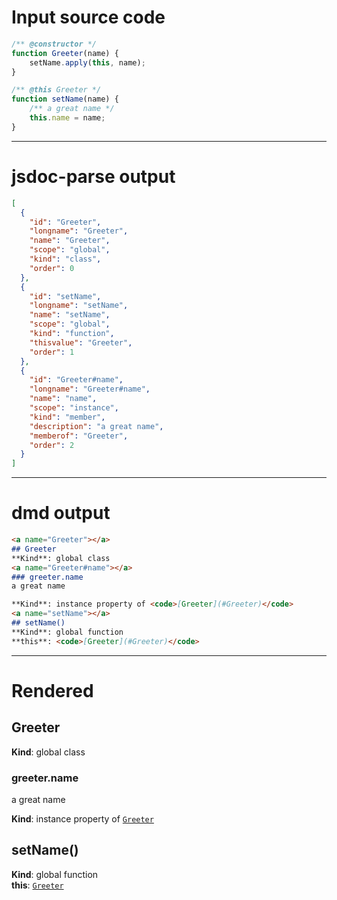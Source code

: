 # Input source code
```js
/** @constructor */
function Greeter(name) {
    setName.apply(this, name);
}

/** @this Greeter */
function setName(name) {
    /** a great name */
    this.name = name;
}

```

* * * 

# jsdoc-parse output
```json
[
  {
    "id": "Greeter",
    "longname": "Greeter",
    "name": "Greeter",
    "scope": "global",
    "kind": "class",
    "order": 0
  },
  {
    "id": "setName",
    "longname": "setName",
    "name": "setName",
    "scope": "global",
    "kind": "function",
    "thisvalue": "Greeter",
    "order": 1
  },
  {
    "id": "Greeter#name",
    "longname": "Greeter#name",
    "name": "name",
    "scope": "instance",
    "kind": "member",
    "description": "a great name",
    "memberof": "Greeter",
    "order": 2
  }
]
```

* * * 

# dmd output
```markdown
<a name="Greeter"></a>
## Greeter
**Kind**: global class  
<a name="Greeter#name"></a>
### greeter.name
a great name

**Kind**: instance property of <code>[Greeter](#Greeter)</code>  
<a name="setName"></a>
## setName()
**Kind**: global function  
**this**: <code>[Greeter](#Greeter)</code>  
```

* * * 

# Rendered
<a name="Greeter"></a>
## Greeter
**Kind**: global class  
<a name="Greeter#name"></a>
### greeter.name
a great name

**Kind**: instance property of <code>[Greeter](#Greeter)</code>  
<a name="setName"></a>
## setName()
**Kind**: global function  
**this**: <code>[Greeter](#Greeter)</code>  
